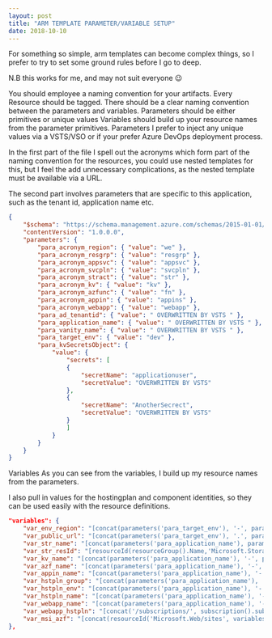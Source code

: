 ```yaml
---
layout: post
title: "ARM TEMPLATE PARAMETER/VARIABLE SETUP"
date: 2018-10-10
---
```


For something so simple, arm templates can become complex things, so I prefer to try to set some ground rules before I go to deep.

N.B this works for me, and may not suit everyone 😉

You should employee a naming convention for your artifacts.
Every Resource should be tagged.
There should be a clear naming convention between the parameters and variables.
Parameters should be either primitives or unique values
Variables should build up your resource names from the parameter primitives.
Parameters
I prefer to inject any unique values via a VSTS/VSO or if your prefer Azure DevOps deployment process.

In the first part of the file I spell out the acronyms which form part of the naming convention for the resources, you could use nested templates for this, but I feel the add unnecessary complications, as the nested template must be available via a URL.

The second part involves parameters that are specific to this application, such as the tenant id, application name etc.

```Json
{
    "$schema": "https://schema.management.azure.com/schemas/2015-01-01/deploymentParameters.json#",
    "contentVersion": "1.0.0.0",
    "parameters": {
        "para_acronym_region": { "value": "we" },
        "para_acronym_resgrp": { "value": "resgrp" },
        "para_acronym_appsvc": { "value": "appsvc" },
        "para_acronym_svcpln": { "value": "svcpln" },
        "para_acronym_stract": { "value": "str" },
        "para_acronym_kv": { "value": "kv" },
        "para_acronym_azfunc": { "value": "fn" },
        "para_acronym_appin": { "value": "appins" },
        "para_acronym_webapp": { "value": "webapp" },
        "para_ad_tenantid": { "value": " OVERWRITTEN BY VSTS " },
        "para_application_name": { "value": " OVERWRITTEN BY VSTS " },
        "para_vanity_name": { "value": " OVERWRITTEN BY VSTS " },
        "para_target_env": { "value": "dev" },
        "para_kvSecretsObject": {
            "value": {
                "secrets": [
                {
                    "secretName": "applicationuser",
                    "secretValue": "OVERWRITTEN BY VSTS"
                },
                {
                    "secretName": "AnotherSecrect",
                    "secretValue": "OVERWRITTEN BY VSTS"
                }
                ]
            }
        }
    }
}
```
Variables
As you can see from the variables, I build up my resource names from the parameters.

I also pull in values for the hostingplan and component identities, so they can be used easily with the resource definitions.

```Json
"variables": {
    "var_env_region": "[concat(parameters('para_target_env'), '-', parameters('para_acronym_region'))]",
    "var_public_url": "[concat(parameters('para_target_env'), '.', parameters('para_application_name'), '.', parameters('para_vanity_name'))]",
    "var_str_name": "[concat(parameters('para_application_name'), parameters('para_acronym_stract'), parameters('para_target_env'), parameters('para_acronym_region'))]",
    "var_str_resId": "[resourceId(resourceGroup().Name,'Microsoft.Storage/storageAccounts', variables('var_str_name'))]",
    "var_kv_name": "[concat(parameters('para_application_name'), '-', parameters('para_acronym_kv'), '-', variables('var_env_region'))]",
    "var_azf_name": "[concat(parameters('para_application_name'), '-', parameters('para_acronym_azfunc'),'-', variables('var_env_region'))]",
    "var_appin_name": "[concat(parameters('para_application_name'), '-', parameters('para_acronym_appin'),'-', variables('var_env_region'))]",
    "var_hstpln_group": "[concat(parameters('para_application_name'), '-', parameters('para_acronym_resgrp'), '-', variables('var_env_region'))]",
    "var_hstpln_env": "[concat(parameters('para_application_name'), '-', parameters('para_acronym_appsvc'), '-', variables('var_env_region'))]",
    "var_hstpln_name": "[concat(parameters('para_application_name'), '-', parameters('para_acronym_svcpln'), '-', variables('var_env_region'))]",
    "var_webapp_name": "[concat(parameters('para_application_name'), '-' ,parameters('para_acronym_webapp'),'-', variables('var_env_region'))]",
    "var_webapp_hstpln": "[concat('/subscriptions/', subscription().subscriptionId, '/resourceGroups/', variables('var_hstpln_group'), '/providers/Microsoft.Web/serverfarms/', variables('var_hstpln_name'))]",
    "var_msi_azf": "[concat(resourceId('Microsoft.Web/sites', variables('var_azf_name')),'/providers/Microsoft.ManagedIdentity/Identities/default')]"
},
```
